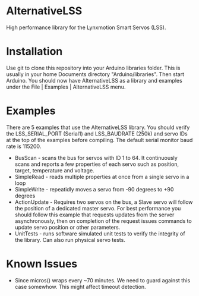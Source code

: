 # AlternativeLSS
High performance library for the Lynxmotion Smart Servos (LSS).

# Installation
Use git to clone this repository into your Arduino libraries folder. This is usually in your home Documents directory "Arduino/libraries". Then start Arduino. You should now have AlternativeLSS as a library and examples under the File | Examples | AlternativeLSS menu.

# Examples
There are 5 examples that use the AlternativeLSS library. You should verify the LSS_SERIAL_PORT (Serial1) and LSS_BAUDRATE (250k) and servo IDs at the top of the examples before compiling. The default serial monitor baud rate is 115200.
* BusScan - scans the bus for servos with ID 1 to 64. It continuously scans and reports a few properties of each servo such as position, target, temperature and voltage.
* SimpleRead - reads multiple properties at once from a single servo in a loop
* SimpleWrite - repeatidly moves a servo from -90 degrees to +90 degrees
* ActionUpdate - Requires two servos on the bus, a Slave servo will follow the position of a dedicated master servo. For best performance you should follow this example that requests updates from the server asynchronously, then on completion of the request issues commands to update servo position or other parameters. 
* UnitTests - runs software simulated unit tests to verify the integrity of the library. Can also run physical servo tests.

# Known Issues
* Since micros() wraps every ~70 minutes. We need to guard against this case somewhow. This might affect timeout detection.
